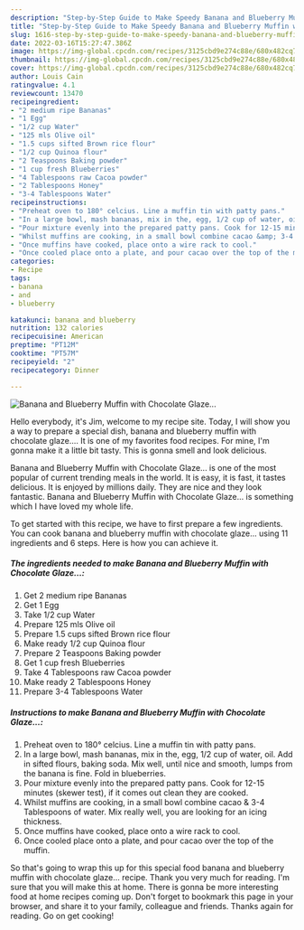 ```yaml
---
description: "Step-by-Step Guide to Make Speedy Banana and Blueberry Muffin with Chocolate Glaze..."
title: "Step-by-Step Guide to Make Speedy Banana and Blueberry Muffin with Chocolate Glaze..."
slug: 1616-step-by-step-guide-to-make-speedy-banana-and-blueberry-muffin-with-chocolate-glaze
date: 2022-03-16T15:27:47.386Z
image: https://img-global.cpcdn.com/recipes/3125cbd9e274c88e/680x482cq70/banana-and-blueberry-muffin-with-chocolate-glaze-recipe-main-photo.jpg
thumbnail: https://img-global.cpcdn.com/recipes/3125cbd9e274c88e/680x482cq70/banana-and-blueberry-muffin-with-chocolate-glaze-recipe-main-photo.jpg
cover: https://img-global.cpcdn.com/recipes/3125cbd9e274c88e/680x482cq70/banana-and-blueberry-muffin-with-chocolate-glaze-recipe-main-photo.jpg
author: Louis Cain
ratingvalue: 4.1
reviewcount: 13470
recipeingredient:
- "2 medium ripe Bananas"
- "1 Egg"
- "1/2 cup Water"
- "125 mls Olive oil"
- "1.5 cups sifted Brown rice flour"
- "1/2 cup Quinoa flour"
- "2 Teaspoons Baking powder"
- "1 cup fresh Blueberries"
- "4 Tablespoons raw Cacoa powder"
- "2 Tablespoons Honey"
- "3-4 Tablespoons Water"
recipeinstructions:
- "Preheat oven to 180° celcius. Line a muffin tin with patty pans."
- "In a large bowl, mash bananas, mix in the, egg, 1/2 cup of water, oil. Add in sifted flours, baking soda. Mix well, until nice and smooth, lumps from the banana is fine. Fold in blueberries."
- "Pour mixture evenly into the prepared patty pans. Cook for 12-15 minutes (skewer test), if it comes out clean they are cooked."
- "Whilst muffins are cooking, in a small bowl combine cacao &amp; 3-4 Tablespoons of water. Mix really well, you are looking for an icing thickness."
- "Once muffins have cooked, place onto a wire rack to cool."
- "Once cooled place onto a plate, and pour cacao over the top of the muffin."
categories:
- Recipe
tags:
- banana
- and
- blueberry

katakunci: banana and blueberry 
nutrition: 132 calories
recipecuisine: American
preptime: "PT12M"
cooktime: "PT57M"
recipeyield: "2"
recipecategory: Dinner

---
```



![Banana and Blueberry Muffin with Chocolate Glaze...](https://img-global.cpcdn.com/recipes/3125cbd9e274c88e/680x482cq70/banana-and-blueberry-muffin-with-chocolate-glaze-recipe-main-photo.jpg)

Hello everybody, it's Jim, welcome to my recipe site. Today, I will show you a way to prepare a special dish, banana and blueberry muffin with chocolate glaze.... It is one of my favorites food recipes. For mine, I'm gonna make it a little bit tasty. This is gonna smell and look delicious.



Banana and Blueberry Muffin with Chocolate Glaze... is one of the most popular of current trending meals in the world. It is easy, it is fast, it tastes delicious. It is enjoyed by millions daily. They are nice and they look fantastic. Banana and Blueberry Muffin with Chocolate Glaze... is something which I have loved my whole life.


To get started with this recipe, we have to first prepare a few ingredients. You can cook banana and blueberry muffin with chocolate glaze... using 11 ingredients and 6 steps. Here is how you can achieve it.

<!--inarticleads1-->

##### The ingredients needed to make Banana and Blueberry Muffin with Chocolate Glaze...:

1. Get 2 medium ripe Bananas
1. Get 1 Egg
1. Take 1/2 cup Water
1. Prepare 125 mls Olive oil
1. Prepare 1.5 cups sifted Brown rice flour
1. Make ready 1/2 cup Quinoa flour
1. Prepare 2 Teaspoons Baking powder
1. Get 1 cup fresh Blueberries
1. Take 4 Tablespoons raw Cacoa powder
1. Make ready 2 Tablespoons Honey
1. Prepare 3-4 Tablespoons Water




<!--inarticleads2-->

##### Instructions to make Banana and Blueberry Muffin with Chocolate Glaze...:

1. Preheat oven to 180° celcius. Line a muffin tin with patty pans.
1. In a large bowl, mash bananas, mix in the, egg, 1/2 cup of water, oil. Add in sifted flours, baking soda. Mix well, until nice and smooth, lumps from the banana is fine. Fold in blueberries.
1. Pour mixture evenly into the prepared patty pans. Cook for 12-15 minutes (skewer test), if it comes out clean they are cooked.
1. Whilst muffins are cooking, in a small bowl combine cacao &amp; 3-4 Tablespoons of water. Mix really well, you are looking for an icing thickness.
1. Once muffins have cooked, place onto a wire rack to cool.
1. Once cooled place onto a plate, and pour cacao over the top of the muffin.




So that's going to wrap this up for this special food banana and blueberry muffin with chocolate glaze... recipe. Thank you very much for reading. I'm sure that you will make this at home. There is gonna be more interesting food at home recipes coming up. Don't forget to bookmark this page in your browser, and share it to your family, colleague and friends. Thanks again for reading. Go on get cooking!
